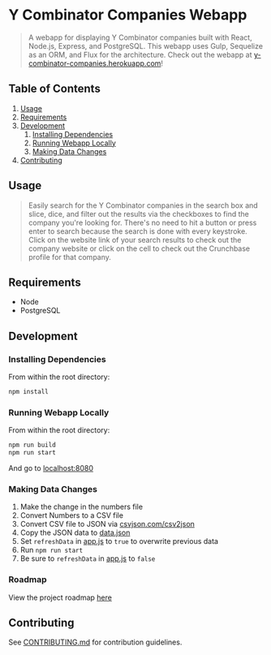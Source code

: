 # Y Combinator Companies Webapp

> A webapp for displaying Y Combinator companies built with React, Node.js, Express, and PostgreSQL. This webapp uses Gulp, Sequelize as an ORM, and Flux for the architecture. Check out the webapp at [y-combinator-companies.herokuapp.com](http://y-combinator-companies.herokuapp.com/)!

## Table of Contents

1. [Usage](#Usage)
1. [Requirements](#requirements)
1. [Development](#development)
    1. [Installing Dependencies](#installing-dependencies)
    1. [Running Webapp Locally](#running-webapp-locally)
    1. [Making Data Changes](#making-data-changes)
1. [Contributing](#contributing)

## Usage

> Easily search for the Y Combinator companies in the search box and slice, dice, and filter out the results via the checkboxes to find the company you're looking for. There's no need to hit a button or press enter to search because the search is done with every keystroke. Click on the website link of your search results to check out the company website or click on the cell to check out the Crunchbase profile for that company.

## Requirements

- Node
- PostgreSQL

## Development

### Installing Dependencies

From within the root directory:

```sh
npm install
```

### Running Webapp Locally

From within the root directory:

```sh
npm run build
npm run start
```

And go to [localhost:8080](http://localhost:8080/)

### Making Data Changes

1. Make the change in the numbers file
1. Convert Numbers to a CSV file
1. Convert CSV file to JSON via [csvjson.com/csv2json](http://www.csvjson.com/csv2json)
1. Copy the JSON data to [data.json](https://github.com/djchie/y-combinator-companies/blob/master/data.json)
1. Set `refreshData` in [app.js](https://github.com/djchie/y-combinator-companies/blob/master/app.js) to `true` to overwrite previous data
1. Run `npm run start`
1. Be sure to `refreshData` in [app.js](https://github.com/djchie/y-combinator-companies/blob/master/app.js) to `false`

### Roadmap

View the project roadmap [here](https://github.com/djchie/y-combinator-companies/issues)


## Contributing

See [CONTRIBUTING.md](CONTRIBUTING.md) for contribution guidelines.
